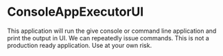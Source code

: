 # ConsoleAppExecutorUI
This application will run the give console or command line application and print the output in UI. We can repeatedly issue commands. This is not a production ready application. Use at your own risk.
